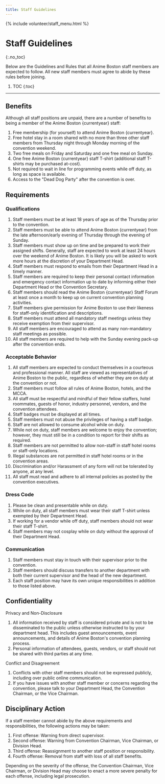 ```yaml
---
title: Staff Guidelines
---
```

{% include volunteer/staff_menu.html %}

# Staff Guidelines
{:.no_toc}

Below are the Guidelines and Rules that all Anime Boston staff members are expected to follow. All new staff members must agree to abide by these rules before joining.

1. TOC
{:toc}

---

## Benefits
Although all staff positions are unpaid, there are a number of benefits to being a member of the Anime Boston {currentyear} staff:
1. Free membership (for yourself) to attend Anime Boston {currentyear}.
2. Free hotel stay in a room shared with no more than three other staff members from Thursday night through Monday morning of the convention weekend.
3. Two free meals on Friday and Saturday and one free meal on Sunday.
4. One free Anime Boston {currentyear} staff T-shirt (additional staff T-shirts may be purchased at-cost).
5. Not required to wait in line for programming events while off duty, as long as space is available.
6. Access to the "Dead Dog Party" after the convention is over.

## Requirements

### Qualifications
1. Staff members must be at least 18 years of age as of the Thursday prior to the convention.
2. Staff members must be able to attend Anime Boston {currentyear} from the late afternoon/early evening of Thursday through the evening of Sunday.
3. Staff members must show up on time and be prepared to work their assigned shifts. Generally, staff are expected to work at least 24 hours over the weekend of Anime Boston. It is likely you will be asked to work more hours at the discretion of your Department Head.
4. Staff members must respond to emails from their Department Head in a timely manner.
5. Staff members are required to keep their personal contact information and emergency contact information up to date by informing either their Department Head or the Convention Secretary.
6. Staff members should read the Anime Boston {currentyear} Staff Forum at least once a month to keep up on current convention planning activities.
7. Staff members give permission for Anime Boston to use their likeness for staff-only identification and descriptions.
8. Staff members must attend all mandatory staff meetings unless they receive exemption from their supervisor.
9. All staff members are encouraged to attend as many non-mandatory staff meetings as possible.
10. All staff members are required to help with the Sunday evening pack-up after the convention ends.

### Acceptable Behavior
1. All staff members are expected to conduct themselves in a courteous and professional manner. All staff are viewed as representatives of Anime Boston to the public, regardless of whether they are on duty at the convention or not.
2. Staff members must follow all rules of Anime Boston, hotels, and the MCCA.
3. All staff must be respectful and mindful of their fellow staffers, hotel roommates, guests of honor, industry personnel, vendors, and the convention attendees.
4. Staff badges must be displayed at all times.
5. Staff members must not abuse the privileges of having a staff badge.
6. Staff are not allowed to consume alcohol while on duty.
7. While not on duty, staff members are welcome to enjoy the convention;  however, they must still be in a condition to report for their shifts as required.
8. Staff members are not permitted to allow non-staff in staff hotel rooms or staff-only locations.
9. Illegal substances are not permitted in staff hotel rooms or in the convention areas.
10. Discrimination and/or Harassment of any form will not be tolerated by anyone, at any level.
11. All staff must read and adhere to all internal policies as posted by the convention executives.

### Dress Code
1. Please be clean and presentable while on duty.
2. While on duty, all staff members must wear their staff T-shirt unless exempted by their Department Head.
3. If working for a vendor while off duty, staff members should not wear their staff T-shirt.
4. Staff members may not cosplay while on duty without the approval of their Department Head.

### Communication
1. Staff members must stay in touch with their supervisor prior to the convention.
2. Staff members should discuss transfers to another department with both their current supervisor and the head of the new department.
3. Each staff position may have its own unique responsibilities in addition to those listed above.

## Confidentiality
Privacy and Non-Disclosure
1. All information received by staff is considered private and is not to be disseminated to the public unless otherwise instructed to by your department head. This includes guest announcements, event announcements, and details of Anime Boston's convention planning process.
2. Personal information of attendees, guests, vendors, or staff should not be shared with third parties at any time.

Conflict and Disagreement
1. Conflicts with other staff members should not be expressed publicly, including over public online communication.
2. If you have issues with another staff member or concerns regarding the convention, please talk to your Department Head, the Convention Chairman, or the Vice Chairman.

## Disciplinary Action
If a staff member cannot abide by the above requirements and responsibilities, the following actions may be taken:
1. First offense: Warning from direct supervisor.
2. Second offense: Warning from Convention Chairman, Vice Chairman, or Division Head.
3. Third offense: Reassignment to another staff position or responsibility.
4. Fourth offense: Removal from staff with loss of all staff benefits.

Depending on the severity of the offense, the Convention Chairman, Vice Chairman, or Division Head may choose to enact a more severe penalty for each offense, including legal prosecution.
